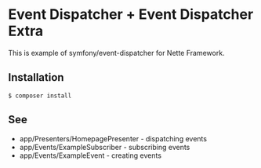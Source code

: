 # Event Dispatcher + Event Dispatcher Extra

This is example of symfony/event-dispatcher for Nette Framework.

## Installation

```
$ composer install
```

## See

- app/Presenters/HomepagePresenter - dispatching events
- app/Events/ExampleSubscriber - subscribing events
- app/Events/ExampleEvent - creating events
